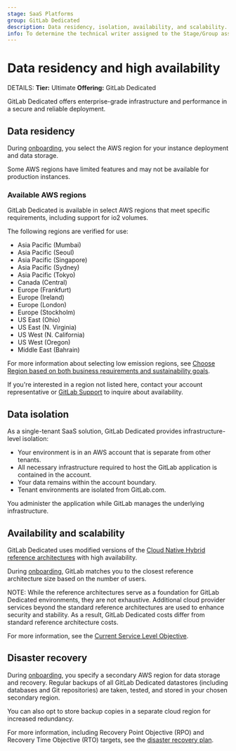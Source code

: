 ```yaml
---
stage: SaaS Platforms
group: GitLab Dedicated
description: Data residency, isolation, availability, and scalability.
info: To determine the technical writer assigned to the Stage/Group associated with this page, see https://handbook.gitlab.com/handbook/product/ux/technical-writing/#assignments
---
```


# Data residency and high availability

DETAILS:
**Tier:** Ultimate
**Offering:** GitLab Dedicated

GitLab Dedicated offers enterprise-grade infrastructure and performance in a secure and reliable deployment.

## Data residency

During [onboarding](../../administration/dedicated/create_instance.md#step-2-create-your-gitlab-dedicated-instance), you select the AWS region for your instance deployment and data storage.

Some AWS regions have limited features and may not be available for production instances.

### Available AWS regions

GitLab Dedicated is available in select AWS regions that meet specific requirements, including support for io2 volumes.

The following regions are verified for use:

- Asia Pacific (Mumbai)
- Asia Pacific (Seoul)
- Asia Pacific (Singapore)
- Asia Pacific (Sydney)
- Asia Pacific (Tokyo)
- Canada (Central)
- Europe (Frankfurt)
- Europe (Ireland)
- Europe (London)
- Europe (Stockholm)
- US East (Ohio)
- US East (N. Virginia)
- US West (N. California)
- US West (Oregon)
- Middle East (Bahrain)

For more information about selecting low emission regions, see [Choose Region based on both business requirements and sustainability goals](https://docs.aws.amazon.com/wellarchitected/latest/sustainability-pillar/sus_sus_region_a2.html).

If you're interested in a region not listed here, contact your account representative or [GitLab Support](https://about.gitlab.com/support/) to inquire about availability.

## Data isolation

As a single-tenant SaaS solution, GitLab Dedicated provides infrastructure-level isolation:

- Your environment is in an AWS account that is separate from other tenants.
- All necessary infrastructure required to host the GitLab application is contained in the account.
- Your data remains within the account boundary.
- Tenant environments are isolated from GitLab.com.

You administer the application while GitLab manages the underlying infrastructure.

## Availability and scalability

GitLab Dedicated uses modified versions of the [Cloud Native Hybrid reference architectures](../../administration/reference_architectures/index.md#cloud-native-hybrid) with high availability.

During [onboarding](../../administration/dedicated/create_instance.md#step-2-create-your-gitlab-dedicated-instance), GitLab matches you to the closest reference architecture size based on the number of users.

NOTE:
While the reference architectures serve as a foundation for GitLab Dedicated environments, they are not exhaustive. Additional cloud provider services beyond the standard reference architectures are used to enhance security and stability. As a result, GitLab Dedicated costs differ from standard reference architecture costs.

For more information, see the [Current Service Level Objective](https://handbook.gitlab.com/handbook/engineering/infrastructure/team/gitlab-dedicated/slas/#current-service-level-objective).

## Disaster recovery

During [onboarding](../../administration/dedicated/create_instance.md#step-2-create-your-gitlab-dedicated-instance),
you specify a secondary AWS region for data storage and recovery. Regular backups of all GitLab Dedicated datastores (including databases and Git repositories) are taken, tested, and stored in your chosen secondary region.

You can also opt to store backup copies in a separate cloud region for increased redundancy.

For more information, including Recovery Point Objective (RPO) and Recovery Time Objective (RTO) targets, see the [disaster recovery plan](https://handbook.gitlab.com/handbook/engineering/infrastructure/team/gitlab-dedicated/slas/#disaster-recovery-plan).

